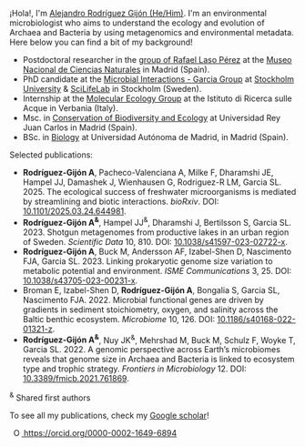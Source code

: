 ¡Hola!, I'm [Alejandro Rodríguez Gijón (He/Him)](https://twitter.com/_RodriguezGijon).
I'm an environmental microbiologist who aims to understand the ecology and evolution of Archaea and Bacteria by using metagenomics and environmental metadata. Here below you can find a bit of my background!

   - Postdoctoral researcher in the [group of Rafael Laso Pérez](https://rafaellasoperez.webnode.es/) at the [Museo Nacional de Ciencias Naturales](https://www.mncn.csic.es/es/quienes_somos/rodriguez-gijon-alejandro) in Madrid (Spain).
   - PhD candidate at the [Microbial Interactions - Garcia Group](https://miint.org/) at [Stockholm University](https://www.su.se/department-of-ecology-environment-and-plant-sciences/) & [SciLifeLab](https://www.scilifelab.se/) in Stockholm (Sweden).
   - Internship at the [Molecular Ecology Group](http://www.meg.irsa.cnr.it/) at the Istituto di Ricerca sulle Acque in Verbania (Italy).
   - Msc. in [Conservation of Biodiversity and Ecology](https://www.urjc.es/estudios/master/759-tecnicas-de-conservacion-de-la-biodiversidad-y-ecologia) at Universidad Rey Juan Carlos in Madrid (Spain).
   - BSc. in [Biology](https://www.uam.es/Ciencias/Biolog%C3%ADa/1242655508884.htm) at Universidad Autónoma de Madrid, in Madrid (Spain).


Selected publications:

- <b>Rodríguez-Gijón A</b>, Pacheco-Valenciana A, Milke F, Dharamshi JE, Hampel JJ, Damashek J, Wienhausen G, Rodriguez-R LM, Garcia SL. 2025. The ecological success of freshwater microorganisms is mediated by streamlining and biotic interactions. <i>bioRxiv</i>. DOI: [10.1101/2025.03.24.644981](https://www.biorxiv.org/content/10.1101/2025.03.24.644981v1).
- <b>Rodríguez-Gijón A<sup>&</sup></b>, Hampel JJ<sup>&</sup>, Dharamshi J, Bertilsson S, Garcia SL. 2023. Shotgun metagenomes from productive lakes in an urban region of Sweden. <i>Scientific Data</i> 10, 810. DOI: [10.1038/s41597-023-02722-x](https://www.nature.com/articles/s41597-023-02722-x).
- <b>Rodríguez-Gijón A</b>, Buck M, Andersson AF, Izabel-Shen D, Nascimento FJA, Garcia SL. 2023. Linking prokaryotic genome size variation to metabolic potential and environment. <i>ISME Communications</i> 3, 25. DOI: [10.1038/s43705-023-00231-x](https://www.nature.com/articles/s43705-023-00231-x).
- Broman E, Izabel-Shen D, <b>Rodríguez-Gijón A</b>, Bongalia S, Garcia SL, Nascimento FJA. 2022. Microbial functional genes are driven by gradients in sediment stoichiometry, oxygen, and salinity across the Baltic benthic ecosystem. <i>Microbiome</i> 10, 126. DOI: [10.1186/s40168-022-01321-z](https://microbiomejournal.biomedcentral.com/articles/10.1186/s40168-022-01321-z).
- <b>Rodríguez-Gijón A<sup>&</sup></b>, Nuy JK<sup>&</sup>, Mehrshad M, Buck M, Schulz F, Woyke T, Garcia SL. 2022. A genomic perspective across Earth’s microbiomes reveals that genome size in Archaea and Bacteria is linked to ecosystem type and trophic strategy. <i>Frontiers in Microbiology</i> 12. DOI: [10.3389/fmicb.2021.761869](https://www.frontiersin.org/articles/10.3389/fmicb.2021.761869/full).

<sup>&</sup> Shared first authors

  
To see all my publications, check my [Google scholar](https://scholar.google.com/citations?hl=en&user=5-3GnPQAAAAJ)!

   <a
    id="cy-effective-orcid-url"
    class="underline"
     href="https://orcid.org/0000-0002-1649-6894"
     target="orcid.widget"
     rel="me noopener noreferrer"
     style="vertical-align: top">
     <img
        src="https://orcid.org/sites/default/files/images/orcid_16x16.png"
        style="width: 1em; margin-inline-start: 0.5em"
        alt="ORCID iD icon"/>
      https://orcid.org/0000-0002-1649-6894
    </a>
